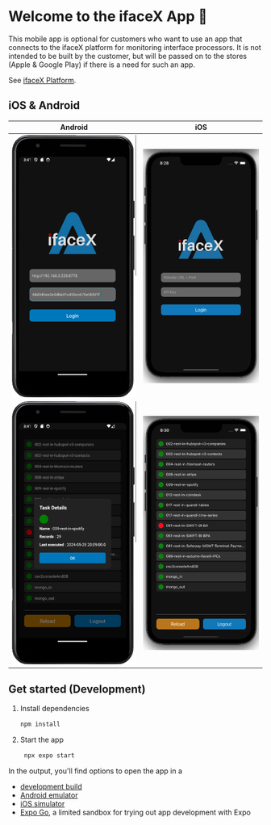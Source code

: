 # Welcome to the ifaceX App 👋

This mobile app is optional for customers who want to use an app that connects to the ifaceX platform for monitoring interface processors. It is not intended to be built by the customer, but will be passed on to the stores (Apple & Google Play) if there is a need for such an app.

See [ifaceX Platform](https://products.autumo.ch/ifacex/overview).

## iOS & Android
Android | iOS
:--------:|:--------:
![](https://raw.githubusercontent.com/autumoswitzerland/ifaceX-App/master/assets/doc/a1.png) | ![](https://raw.githubusercontent.com/autumoswitzerland/ifaceX-App/master/assets/doc/i1.png)
![](https://raw.githubusercontent.com/autumoswitzerland/ifaceX-App/master/assets/doc/a2.png) | ![](https://raw.githubusercontent.com/autumoswitzerland/ifaceX-App/master/assets/doc/i2.png)

## Get started (Development)

1. Install dependencies

   ```bash
   npm install
   ```

2. Start the app

   ```bash
    npx expo start
   ```

In the output, you'll find options to open the app in a

- [development build](https://docs.expo.dev/develop/development-builds/introduction/)
- [Android emulator](https://docs.expo.dev/workflow/android-studio-emulator/)
- [iOS simulator](https://docs.expo.dev/workflow/ios-simulator/)
- [Expo Go](https://expo.dev/go), a limited sandbox for trying out app development with Expo
